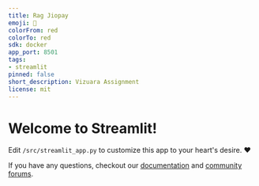```yaml
---
title: Rag Jiopay
emoji: 🚀
colorFrom: red
colorTo: red
sdk: docker
app_port: 8501
tags:
- streamlit
pinned: false
short_description: Vizuara Assignment
license: mit
---
```


# Welcome to Streamlit!

Edit `/src/streamlit_app.py` to customize this app to your heart's desire. :heart:

If you have any questions, checkout our [documentation](https://docs.streamlit.io) and [community
forums](https://discuss.streamlit.io).
